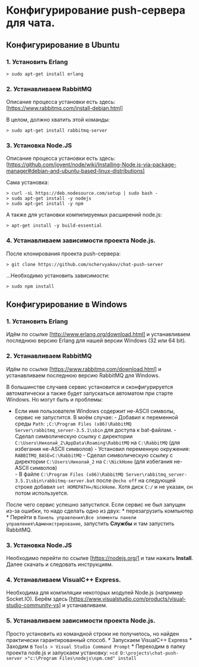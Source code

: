 Конфигурирование push-сервера для чата.
=======================================

## Конфигурирование в Ubuntu

### 1. Установить Erlang

```
> sudo apt-get install erlang
```

### 2. Устанавливаем RabbitMQ

Описание процесса установки есть здесь: [https://www.rabbitmq.com/install-debian.html]

В целом, должно хватить этой команды:
```
> sudo apt-get install rabbitmq-server
```

### 3. Установка Node.JS 

Описание процесса установки есть здесь: [https://github.com/joyent/node/wiki/Installing-Node.js-via-package-manager#debian-and-ubuntu-based-linux-distributions]

Сама установка:
```
> curl -sL https://deb.nodesource.com/setup | sudo bash -
> sudo apt-get install -y nodejs
> sudo apt-get install -y npm
```

А также для установки компилируемых расширений node.js:
```
> apt-get install -y build-essential 
```

### 4. Устанавливаем зависимости проекта Node.js.

После клонирования проекта push-сервера:
```
> git clone https://github.com/nchervyakov/chat-push-server
```

...Необходимо установить зависимости:
```
> sudo npm install
```



## Конфигурирование в Windows

### 1. Установить Erlang

Идём по ссылке [http://www.erlang.org/download.html] и устанавливаем последнюю версию Erlang для нашей версии Windows (32 или 64 bit). 

### 2. Устанавливаем RabbitMQ

Идём по ссылке [https://www.rabbitmq.com/download.html] и устанавливаем последнюю версию RabbitMQ для Windows.

В большинстве случаев сервис установится и сконфигурируется автоматически а также будет запускаться автоматом при старте Windows.
Но могут быть и проблемы: 

* Если имя пользователя Windows содержит не-ASCII символы, сервис не запустится.
    В моём случае:
        - Добавил к переменной среды `Path`: `;C:\Program Files (x86)\RabbitMQ Server\rabbitmq_server-3.5.1\sbin` для доступа к bat-файлам.
        - Сделал символическую ссылку с директории `C:\Users\Николай_2\AppData\Roaming\RabbitMQ` на `C:\RabbitMQ` (для избегания не-ASCII символов) 
        - Установил переменную окружения: `RABBITMQ_BASE=C:\RabbitMQ`
        - Сделал символическую ссылку с директории `C:\Users\Николай_2` на `C:\NickHome` (для избегания не-ASCII символов)   
        - В файле `C:\Program Files (x86)\RabbitMQ Server\rabbitmq_server-3.5.1\sbin\rabbitmq-server.bat` после `@echo off` 
            на следующей строке добавил `set HOMEPATH=/NickHome`. Хотя диск `C:/` и не указан, он потом используется.
              
После чего сервис успешно запустился. Если сервис не был запущен из-за ошибки, то надо сделать одно из двух:
    * перезагрузить компьютер
    * Перейти в `Панель управления\Все элементы панели управления\Администрирование`, запустить **Службы** и там запустить RabbitMQ.
    
### 3. Установка Node.JS 

Необходимо перейти по ссылке [https://nodejs.org/] и там нажать **Install**. Далее скачать и следовать инструкциям.

### 4. Устанавливаем VisualC++ Express.

Необходима для компиляции некоторых модулей Node.js (например Socket.IO).
Берём здесь [https://www.visualstudio.com/products/visual-studio-community-vs] и устанавливаем.

### 5. Устанавливаем зависимости проекта Node.js.

Просто установить из командной строки не получилось, но найден практически гарантированный способ.
    * Запускаем VisualC++ Express
    * Заходим в `Tools > Visual Studio Command Prompt`
    * Переходим в папку проекта node.js и запускаем установку:
        ```
        >cd D:\projects\chat-push-server
        >"c:\Program Files\nodejs\npm.cmd" install 
        ```





        
        

